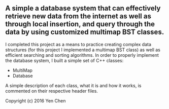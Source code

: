 A simple a database system that can effectively retrieve new data from the internet as well as through local insertion, and query through the data by using customized multimap BST classes.
--------------------------------------------------------------------------------------
I completed this project as a means to practice creating complex data structures (for this project I implemented a multimap BST class) as well as efficient searching and sorting algorithms. In order to properly implement the database system, I built a simple set of C++ classes:
-   MultiMap
-   Database

A simple description of each class, what it is and how it works, is commented on their respective header files.

Copyright (c) 2016 Yen Chen
